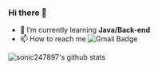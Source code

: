 ### Hi there 👋
- 🌱 I’m currently learning **Java/Back-end**
- 📫 How to reach me ![Gmail Badge](https://img.shields.io/badge/-Gmail-d14836?style=flat-square&logo=Gmail&logoColor=white&link=mailto:sonic247897@gmail.com)

![sonic247897's github stats](https://github-readme-stats.vercel.app/api?username=sonic247897&show_icons=true&theme=radical)

<!--
**sonic247897/sonic247897** is a ✨ _special_ ✨ repository because its `README.md` (this file) appears on your GitHub profile.

Here are some ideas to get you started:

- 🔭 I’m currently working on ...
- 🌱 I’m currently learning ...
- 👯 I’m looking to collaborate on ...
- 🤔 I’m looking for help with ...
- 💬 Ask me about ...
- 📫 How to reach me: ...
- 😄 Pronouns: ...
- ⚡ Fun fact: ...
-->
